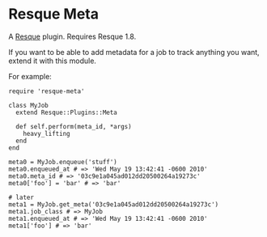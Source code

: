Resque Meta
===========

A [Resque][rq] plugin. Requires Resque 1.8.

If you want to be able to add metadata for a job
to track anything you want, extend it with this module.

For example:

    require 'resque-meta'

    class MyJob
      extend Resque::Plugins::Meta

      def self.perform(meta_id, *args)
        heavy_lifting
      end
    end

    meta0 = MyJob.enqueue('stuff')
    meta0.enqueued_at # => 'Wed May 19 13:42:41 -0600 2010'
    meta0.meta_id # => '03c9e1a045ad012dd20500264a19273c'
    meta0['foo'] = 'bar' # => 'bar'

    # later
    meta1 = MyJob.get_meta('03c9e1a045ad012dd20500264a19273c')
    meta1.job_class # => MyJob
    meta1.enqueued_at # => 'Wed May 19 13:42:41 -0600 2010'
    meta1['foo'] # => 'bar'

[rq]: http://github.com/defunkt/resque
